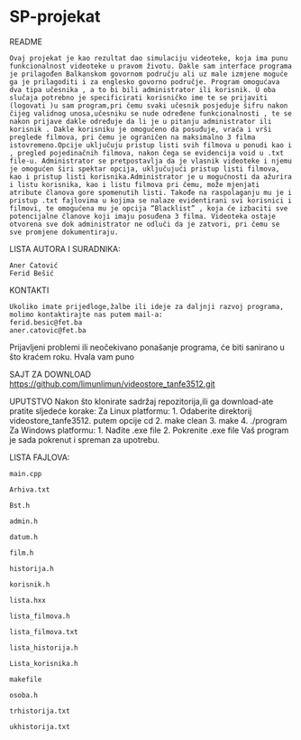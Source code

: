 # SP-projekat
README

	Ovaj projekat je kao rezultat dao simulaciju videoteke, koja ima punu funkcionalnost videoteke u pravom životu. Dakle sam interface programa je prilagođen Balkanskom govornom području ali uz male izmjene moguće ga je prilagoditi i za englesko govorno područje. Program omogućava dva tipa učesnika , a to bi bili administrator ili korisnik. U oba slučaja potrebno je specificirati korisničko ime te se prijaviti (logovati )u sam program,pri čemu svaki učesnik posjeduje šifru nakon čijeg validnog unosa,učesniku se nude određene funkcionalnosti , te se nakon prijave dakle određuje da li je u pitanju administrator ili korisnik . Dakle korisniku je omogućeno da posuđuje, vraća i vrši preglede filmova, pri čemu je ograničen na maksimalno 3 filma istovremeno.Opcije uključuju pristup listi svih filmova u ponudi kao i , pregled pojedinačnih filmova, nakon čega se evidencija void u .txt file-u. Administrator se pretpostavlja da je vlasnik videoteke i njemu je omogućen širi spektar opcija, uključujući pristup listi filmova, kao i pristup listi korisnika.Administrator je u mogućnosti da ažurira i listu korisnika, kao i listu filmova pri čemu, može mjenjati atribute članova gore spomenutih listi. Takođe na raspolaganju mu je i pristup .txt fajlovima u kojima se nalaze evidentirani svi korisnici i filmovi, te omogućena mu je opcija “Blacklist” , koja će izbaciti sve potencijalne članove koji imaju posuđena 3 filma. Videoteka ostaje otvorena sve dok administrator ne odluči da je zatvori, pri čemu se sve promjene dokumentiraju.

LISTA AUTORA I SURADNIKA:

	Aner Ćatović
	Ferid Bešić

KONTAKTI

	Ukoliko imate prijedloge,žalbe ili ideje za daljnji razvoj programa, molimo kontaktirajte nas putem mail-a:
	ferid.besic@fet.ba
	aner.catovic@fet.ba

Prijavljeni problemi ili neočekivano ponašanje programa, će biti sanirano u što kraćem roku. Hvala vam puno

SAJT ZA DOWNLOAD
	https://github.com/limunlimun/videostore_tanfe3512.git


UPUTSTVO
	Nakon što klonirate sadržaj repozitorija,ili ga download-ate  pratite sljedeće korake:
Za Linux platformu:
	1. Odaberite direktorij videostore_tanfe3512. putem opcije cd
	2. make clean
	3. make
	4. ./program
Za Windows platformu:
	1.	Nađite .exe file
	2.	Pokrenite .exe file
	Vaš program je sada pokrenut i spreman za upotrebu.

LISTA FAJLOVA:
	
	main.cpp

	Arhiva.txt 
	
	Bst.h 
	
	admin.h 
	
	datum.h 
	
	film.h 
	
	historija.h 
	
	korisnik.h 
	
	lista.hxx 
	
	lista_filmova.h 
	
	lista_filmova.txt 
	
	lista_historija.h 
	
	Lista_korisnika.h 
	
	makefile 
	
	osoba.h 
	
	trhistorija.txt 
	
	ukhistorija.txt

